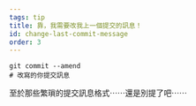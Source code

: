 ```yaml
---
tags: tip
title: 靠，我需要改我上一個提交的訊息！
id: change-last-commit-message
order: 3
---
```

```git
git commit --amend
# 改寫的你提交訊息
```

至於那些繁瑣的提交訊息格式⋯⋯還是別提了吧⋯⋯
